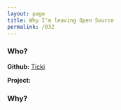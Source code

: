 ```yaml
---
layout: page
title: Why I'm leaving Open Source
permalink: /032
---
```


### Who?

**Github:** [Ticki](https://github.com/ticki)

**Project:** 

### Why?

